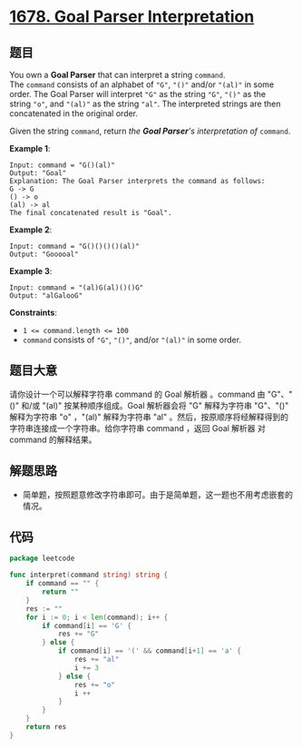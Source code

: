 # [1678. Goal Parser Interpretation](https://leetcode.com/problems/goal-parser-interpretation/)

## 题目

You own a **Goal Parser** that can interpret a string `command`. The `command` consists of an alphabet of `"G"`, `"()"` and/or `"(al)"` in some order. The Goal Parser will interpret `"G"` as the string `"G"`, `"()"` as the string `"o"`, and `"(al)"` as the string `"al"`. The interpreted strings are then concatenated in the original order.

Given the string `command`, return *the **Goal Parser**'s interpretation of* `command`.

**Example 1**:

```
Input: command = "G()(al)"
Output: "Goal"
Explanation: The Goal Parser interprets the command as follows:
G -> G
() -> o
(al) -> al
The final concatenated result is "Goal".
```

**Example 2**:

```
Input: command = "G()()()()(al)"
Output: "Gooooal"
```

**Example 3**:

```
Input: command = "(al)G(al)()()G"
Output: "alGalooG"
```

**Constraints**:

- `1 <= command.length <= 100`
- `command` consists of `"G"`, `"()"`, and/or `"(al)"` in some order.

## 题目大意

请你设计一个可以解释字符串 command 的 Goal 解析器 。command 由 "G"、"()" 和/或 "(al)" 按某种顺序组成。Goal 解析器会将 "G" 解释为字符串 "G"、"()" 解释为字符串 "o" ，"(al)" 解释为字符串 "al" 。然后，按原顺序将经解释得到的字符串连接成一个字符串。给你字符串 command ，返回 Goal 解析器 对 command 的解释结果。

## 解题思路

- 简单题，按照题意修改字符串即可。由于是简单题，这一题也不用考虑嵌套的情况。

## 代码

```go
package leetcode

func interpret(command string) string {
	if command == "" {
		return ""
	}
	res := ""
	for i := 0; i < len(command); i++ {
		if command[i] == 'G' {
			res += "G"
		} else {
			if command[i] == '(' && command[i+1] == 'a' {
				res += "al"
				i += 3
			} else {
				res += "o"
				i ++
			}
		}
	}
	return res
}
```